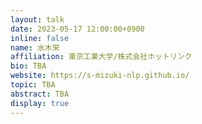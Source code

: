 ```yaml
---
layout: talk
date: 2023-05-17 12:00:00+0900
inline: false
name: 水木栄
affiliation: 東京工業大学/株式会社ホットリンク
bio: TBA
website: https://s-mizuki-nlp.github.io/
topic: TBA
abstract: TBA
display: true
---
```


